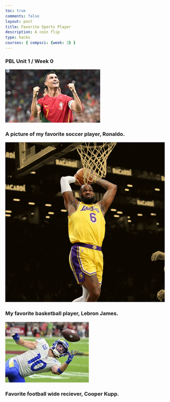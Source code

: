 ```yaml
---
toc: true
comments: false
layout: post
title: Favorite Sports Player
description: A coin flip
type: hacks
courses: { compsci: {week: 3} }
---
```


### PBL Unit 1 / Week 0


![Ronaldo](images/ronaldo.png)

### A picture of my favorite soccer player, Ronaldo.

![Lebron James](images/lebronjames.png)

### My favorite basketball player, Lebron James.

![Cooper Kupp](images/cooperkuup.png)

### Favorite football wide reciever, Cooper Kupp.
